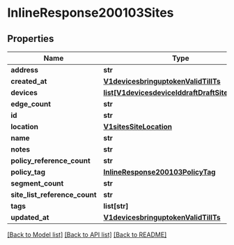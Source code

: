 # InlineResponse200103Sites

## Properties
Name | Type | Description | Notes
------------ | ------------- | ------------- | -------------
**address** | **str** |  | [optional] 
**created_at** | [**V1devicesbringuptokenValidTillTs**](V1devicesbringuptokenValidTillTs.md) |  | [optional] 
**devices** | [**list[V1devicesdeviceIddraftDraftSiteDevices]**](V1devicesdeviceIddraftDraftSiteDevices.md) |  | [optional] 
**edge_count** | **str** |  | [optional] 
**id** | **str** |  | [optional] 
**location** | [**V1sitesSiteLocation**](V1sitesSiteLocation.md) |  | [optional] 
**name** | **str** |  | [optional] 
**notes** | **str** |  | [optional] 
**policy_reference_count** | **str** |  | [optional] 
**policy_tag** | [**InlineResponse200103PolicyTag**](InlineResponse200103PolicyTag.md) |  | [optional] 
**segment_count** | **str** |  | [optional] 
**site_list_reference_count** | **str** |  | [optional] 
**tags** | **list[str]** |  | [optional] 
**updated_at** | [**V1devicesbringuptokenValidTillTs**](V1devicesbringuptokenValidTillTs.md) |  | [optional] 

[[Back to Model list]](../README.md#documentation-for-models) [[Back to API list]](../README.md#documentation-for-api-endpoints) [[Back to README]](../README.md)

